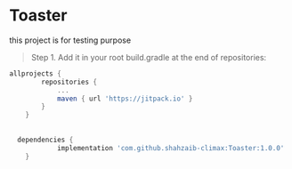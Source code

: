# Toaster
this project is for testing purpose

> Step 1. Add it in your root build.gradle at the end of repositories:

```gradle
allprojects {
		repositories {
			...
			maven { url 'https://jitpack.io' }
		}
	}
	
	
  dependencies {
	        implementation 'com.github.shahzaib-climax:Toaster:1.0.0'
	}
  

